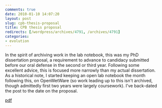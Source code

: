 ```yaml
---
comments: true
date: 2010-01-10 14:07:20
layout: post
slug: cpb-thesis-proposal
title: CPB thesis proposal
redirects: [/wordpress/archives/4791, /archives/4791]
categories:
- evolution
---
```


In the spirit of archiving work in the lab notebook, this was my PhD dissertation proposal, a requirement to advance to candidacy submitted before our oral defense in the second or third year.  Following some excellent advice, this is focused more narrowly than my actual dissertation.  As a historical note, I started keeping an open lab notebook the month following this, on OpenWetWare (so work leading up to this isn't archived, though admittedly first two years were largely coursework). I've back-dated the post to the date on the proposal.   

[pdf](http://www.carlboettiger.info/wp-content/uploads/2012/08/thesis_proposal.pdf)
